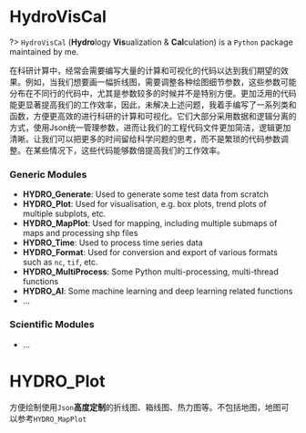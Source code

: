 # HydroVisCal

?> `HydroVisCal` (**Hydro**logy **Vis**ualization & **Cal**culation) is a `Python` package maintained by me. 

在科研计算中，经常会需要编写大量的计算和可视化的代码以达到我们期望的效果。例如，当我们想要画一幅折线图，需要调整各种绘图细节参数，这些参数可能分布在不同行的代码中，尤其是参数较多的时候并不是特别方便。更加泛用的代码能更显著提高我们的工作效率，因此，未解决上述问题，我着手编写了一系列类和函数，方便更高效的进行科研的计算和可视化。它们大部分采用数据和逻辑分离的方式，使用Json统一管理参数，进而让我们的工程代码文件更加简洁，逻辑更加清晰。让我们可以把更多的时间留给科学问题的思考，而不是繁琐的代码参数调整。在某些情况下，这些代码能够数倍提高我们的工作效率。

<!-- In scientific research, especially when it comes to computing and visualisation, we often need to write special code for our scientific tasks. And the parameters need to be adjusted frequently to achieve the results we expect. Therefore, I have written some of the frequently used functional code in a more general form. In the future, this code will increase the efficiency of my work several times over. -->

### Generic Modules

- **HYDRO_Generate**:  Used to generate some test data from scratch
- **HYDRO_Plot**: Used for visualisation, e.g. box plots, trend plots  of multiple subplots, etc.
- **HYDRO_MapPlot**: Used for mapping, including multiple submaps of maps and processing shp files
- **HYDRO_Time**: Used to process time series data
- **HYDRO_Format**: Used for conversion and export of various formats such as `nc`, `tif`, etc.
- **HYDRO_MultiProcess**: Some Python multi-processing, multi-thread functions
- **HYDRO_AI**: Some machine learning and deep learning related functions
- ...

### Scientific Modules

- ...

# HYDRO_Plot

方便绘制使用`Json`**高度定制**的折线图、箱线图、热力图等。不包括地图，地图可以参考`HYDRO_MapPlot`

